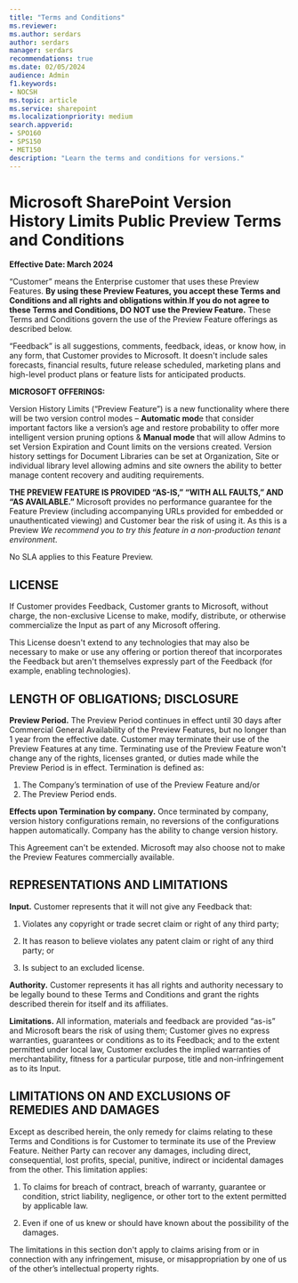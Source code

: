 ```yaml
---
title: "Terms and Conditions"
ms.reviewer: 
ms.author: serdars
author: serdars
manager: serdars
recommendations: true
ms.date: 02/05/2024
audience: Admin
f1.keywords:
- NOCSH
ms.topic: article
ms.service: sharepoint
ms.localizationpriority: medium
search.appverid:
- SPO160
- SPS150
- MET150
description: "Learn the terms and conditions for versions."
---
```


# Microsoft SharePoint Version History Limits Public Preview Terms and Conditions

**Effective Date: March 2024** 

“Customer” means the Enterprise customer that uses these Preview Features.
**By using these Preview Features, you accept these Terms and Conditions and all rights and obligations within**.**If you do not agree to these Terms and Conditions, DO NOT use the Preview Feature.** These Terms and Conditions govern the use of the Preview Feature offerings as described below.

“Feedback” is all suggestions, comments, feedback, ideas, or know how, in any form, that Customer provides to Microsoft.  It doesn't include sales forecasts, financial results, future release scheduled, marketing plans and high-level product plans or feature lists for anticipated products.

**MICROSOFT OFFERINGS:**  

Version History Limits (“Preview Feature”) is a new functionality where there will be two version control modes – **Automatic mod**e that consider important factors like a version’s age and restore probability to offer more intelligent version pruning options & **Manual mode** that will allow Admins to set Version Expiration and Count limits on the versions created. Version history settings for Document Libraries can be set at Organization, Site or individual library level allowing admins and site owners the ability to better manage content recovery and auditing requirements.  

**THE PREVIEW FEATURE IS PROVIDED “AS-IS,” “WITH ALL FAULTS,” AND “AS AVAILABLE.”**  Microsoft provides no performance guarantee for the Feature Preview (including accompanying URLs provided for embedded or unauthenticated viewing) and Customer bear the risk of using it. As this is a Preview *We recommend you to try this feature in a non-production tenant environment*.

No SLA applies to this Feature Preview.

## LICENSE

If Customer provides Feedback, Customer grants to Microsoft, without charge, the non-exclusive License to make, modify, distribute, or otherwise commercialize the Input as part of any Microsoft offering.

This License doesn't extend to any technologies that may also be necessary to make or use any offering or portion thereof that incorporates the Feedback but aren't themselves expressly part of the Feedback (for example, enabling technologies).

## LENGTH OF OBLIGATIONS; DISCLOSURE

**Preview Period.** The Preview Period continues in effect until 30 days after Commercial General Availability of the Preview Features, but no longer than 1 year from the effective date. Customer may terminate their use of the Preview Features at any time. Terminating use of the Preview Feature won't change any of the rights, licenses granted, or duties made while the Preview Period is in effect. Termination is defined as:

1. The Company’s termination of use of the Preview Feature and/or
1. The Preview Period ends.

**Effects upon Termination by company.** Once terminated by company, version history configurations remain, no reversions of the configurations happen automatically.   Company has the ability to change version history.

This Agreement can't be extended. Microsoft may also choose not to make the Preview Features commercially available.

## REPRESENTATIONS AND LIMITATIONS

**Input.** Customer represents that it will not give any Feedback that:

1. Violates any copyright or trade secret claim or right of any third party; 

1. It has reason to believe violates any patent claim or right of any third party; or

1. Is subject to an excluded license.

**Authority.** Customer represents it has all rights and authority necessary to be legally bound to these Terms and Conditions and grant the rights described therein for itself and its affiliates.  

**Limitations.** All information, materials and feedback are provided “as-is” and Microsoft bears the risk of using them; Customer gives no express warranties, guarantees or conditions as to its Feedback; and to the extent permitted under local law, Customer excludes the implied warranties of merchantability, fitness for a particular purpose, title and non-infringement as to its Input.

## LIMITATIONS ON AND EXCLUSIONS OF REMEDIES AND DAMAGES

Except as described herein, the only remedy for claims relating to these Terms and Conditions is for Customer to terminate its use of the Preview Feature. Neither Party can recover any damages, including direct, consequential, lost profits, special, punitive, indirect or incidental damages from the other. This limitation applies:

1. To claims for breach of contract, breach of warranty, guarantee or condition, strict liability, negligence, or other tort to the extent permitted by applicable law.

1. Even if one of us knew or should have known about the possibility of the damages.

The limitations in this section don't apply to claims arising from or in connection with any infringement, misuse, or misappropriation by one of us of the other’s intellectual property rights.

